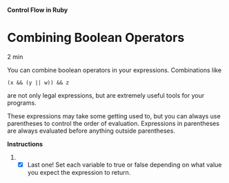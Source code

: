 **Control Flow in Ruby**

# Combining Boolean Operators

2 min

You can combine boolean operators in your expressions. Combinations like

```
(x && (y || w)) && z
```
are not only legal expressions, but are extremely useful tools for your programs.

These expressions may take some getting used to, but you can always use parentheses to control the order of evaluation. Expressions in parentheses are always evaluated before anything outside parentheses.

**Instructions**

1.
    - [x] Last one! Set each variable to true or false depending on what value you expect the expression to return.